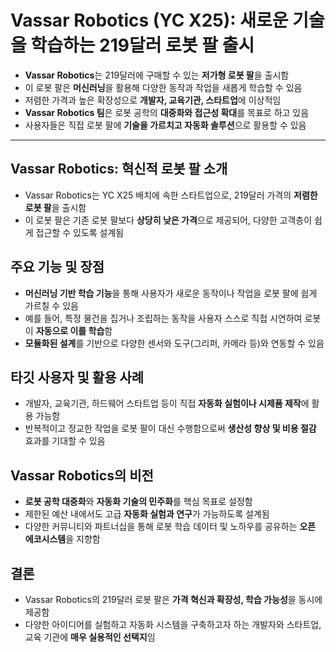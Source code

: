 # Vassar Robotics (YC X25): 새로운 기술을 학습하는 219달러 로봇 팔 출시


* **Vassar Robotics**는 219달러에 구매할 수 있는 **저가형 로봇 팔**을 출시함
* 이 로봇 팔은 **머신러닝**을 활용해 다양한 동작과 작업을 새롭게 학습할 수 있음
* 저렴한 가격과 높은 확장성으로 **개발자, 교육기관, 스타트업**에 이상적임
* **Vassar Robotics 팀**은 로봇 공학의 **대중화와 접근성 확대**를 목표로 하고 있음
* 사용자들은 직접 로봇 팔에 **기술을 가르치고 자동화 솔루션**으로 활용할 수 있음

---

Vassar Robotics: 혁신적 로봇 팔 소개
----------------------------

* Vassar Robotics는 YC X25 배치에 속한 스타트업으로, 219달러 가격의 **저렴한 로봇 팔**을 출시함
* 이 로봇 팔은 기존 로봇 팔보다 **상당히 낮은 가격**으로 제공되어, 다양한 고객층이 쉽게 접근할 수 있도록 설계됨

주요 기능 및 장점
----------

* **머신러닝 기반 학습 기능**을 통해 사용자가 새로운 동작이나 작업을 로봇 팔에 쉽게 가르칠 수 있음
* 예를 들어, 특정 물건을 집거나 조립하는 동작을 사용자 스스로 직접 시연하여 로봇이 **자동으로 이를 학습**함
* **모듈화된 설계**를 기반으로 다양한 센서와 도구(그리퍼, 카메라 등)와 연동할 수 있음

타깃 사용자 및 활용 사례
--------------

* 개발자, 교육기관, 하드웨어 스타트업 등이 직접 **자동화 실험이나 시제품 제작**에 활용 가능함
* 반복적이고 정교한 작업을 로봇 팔이 대신 수행함으로써 **생산성 향상 및 비용 절감** 효과를 기대할 수 있음

Vassar Robotics의 비전
-------------------

* **로봇 공학 대중화**와 **자동화 기술의 민주화**를 핵심 목표로 설정함
* 제한된 예산 내에서도 고급 **자동화 실험과 연구**가 가능하도록 설계됨
* 다양한 커뮤니티와 파트너십을 통해 로봇 학습 데이터 및 노하우를 공유하는 **오픈 에코시스템**을 지향함

결론
--

* Vassar Robotics의 219달러 로봇 팔은 **가격 혁신과 확장성, 학습 가능성**을 동시에 제공함
* 다양한 아이디어를 실험하고 자동화 시스템을 구축하고자 하는 개발자와 스타트업, 교육 기관에 **매우 실용적인 선택지**임
